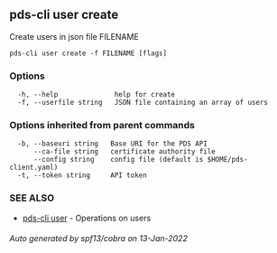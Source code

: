 ## pds-cli user create

Create users in json file FILENAME

```
pds-cli user create -f FILENAME [flags]
```

### Options

```
  -h, --help              help for create
  -f, --userfile string   JSON file containing an array of users
```

### Options inherited from parent commands

```
  -b, --baseuri string   Base URI for the PDS API
      --ca-file string   certificate authority file
      --config string    config file (default is $HOME/pds-client.yaml)
  -t, --token string     API token
```

### SEE ALSO

* [pds-cli user](pds-cli_user.md)	 - Operations on users

###### Auto generated by spf13/cobra on 13-Jan-2022
